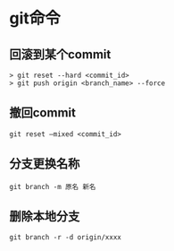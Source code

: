 # git命令

## 回滚到某个commit

```
> git reset --hard <commit_id>
> git push origin <branch_name> --force
```

## 撤回commit 

`git reset —mixed <commit_id>`

## 分支更换名称

`git branch -m 原名 新名`

## 删除本地分支

`git branch -r -d origin/xxxx`
